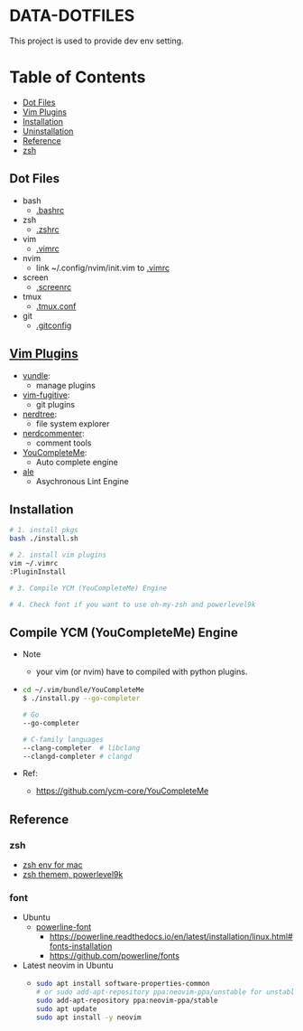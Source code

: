 # DATA-DOTFILES
 This project is used to provide dev env setting.


# Table of Contents
- [Dot Files](#dot-files)
- [Vim Plugins](#vim-plugins)
- [Installation](#installation)
- [Uninstallation](#uninstallation)
- [Reference](#reference)
- [zsh](#zsh)


## Dot Files
 * bash
   * [.bashrc](https://github.com/kissofjudase23/Data-dotfiles/blob/master/conf/.bashrc)
 * zsh
   * [.zshrc](https://github.com/kissofjudase23/Data-dotfiles/blob/master/conf/.zshrc)
 * vim
   * [.vimrc](https://github.com/kissofjudase23/Data-dotfiles/blob/master/conf/.vimrc)
 * nvim
   * link ~/.config/nvim/init.vim to [.vimrc](https://github.com/kissofjudase23/Data-dotfiles/blob/master/conf/.vimrc)
 * screen
   * [.screenrc](https://github.com/kissofjudase23/Data-dotfiles/blob/master/conf/.screenrc)
 * tmux
   * [.tmux.conf](https://github.com/kissofjudase23/Data-dotfiles/blob/master/conf/.tmux.conf)
 * git
   * [.gitconfig](https://github.com/kissofjudase23/Data-dotfiles/blob/master/conf/.gitconfig)


## [Vim Plugins](https://github.com/kissofjudase23/Data-dotfiles/blob/master/conf/.vimrc#L26-L50)
 * [vundle](https://github.com/VundleVim/Vundle.vim):
   * manage plugins
 * [vim-fugitive](https://github.com/tpope/vim-fugitive):
   * git plugins
 * [nerdtree](https://github.com/scrooloose/nerdtree):
   * file system explorer
 * [nerdcommenter](https://github.com/scrooloose/nerdcommenter):
   * comment tools
 * [YouCompleteMe](https://github.com/Valloric/YouCompleteMe):
   * Auto complete engine
 * [ale](https://github.com/w0rp/ale)
   * Asychronous Lint Engine


## Installation
```bash
# 1. install pkgs
bash ./install.sh

# 2. install vim plugins
vim ~/.vimrc
:PluginInstall

# 3. Compile YCM (YouCompleteMe) Engine

# 4. Check font if you want to use oh-my-zsh and powerlevel9k
```

## Compile YCM (YouCompleteMe) Engine
*  Note
   *  your vim (or nvim) have to compiled with python plugins.

* ```bash
  cd ~/.vim/bundle/YouCompleteMe
  $ ./install.py --go-completer

  # Go
  --go-completer

  # C-family languages
  --clang-completer  # libclang
  --clangd-completer # clangd
  ```
* Ref:
  * https://github.com/ycm-core/YouCompleteMe



## Reference
### zsh
  * [zsh env for mac](https://medium.com/statementdog-engineering/prettify-your-zsh-command-line-prompt-3ca2acc967f)
  * [zsh themem, powerlevel9k](https://github.com/bhilburn/powerlevel9k)

### font
  * Ubuntu
    * [powerline-font](https://github.com/Powerlevel9k/powerlevel9k/wiki/Install-Instructions#step-2-install-a-powerline-font)
      * https://powerline.readthedocs.io/en/latest/installation/linux.html#fonts-installation
      * https://github.com/powerline/fonts
  * Latest neovim in Ubuntu
    * ```sh
      sudo apt install software-properties-common
      # or sudo add-apt-repository ppa:neovim-ppa/unstable for unstable version
      sudo add-apt-repository ppa:neovim-ppa/stable
      sudo apt update
      sudo apt install -y neovim
      ```

